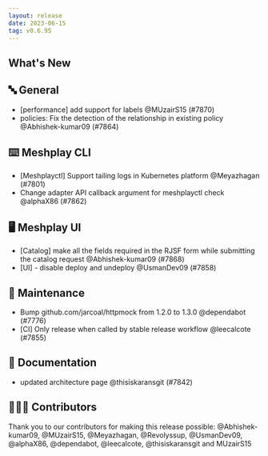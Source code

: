 ```yaml
---
layout: release
date: 2023-06-15
tag: v0.6.95
---
```


## What's New
## 🔤 General
- [performance] add support for labels @MUzairS15 (#7870)
- policies: Fix the detection of the relationship in existing policy @Abhishek-kumar09 (#7864)

## ⌨️ Meshplay CLI

- [Meshplayctl] Support tailing logs in Kubernetes platform @Meyazhagan (#7801)
- Change adapter API callback argument for meshplayctl check @alphaX86 (#7862)

## 🖥 Meshplay UI

- [Catalog] make all the fields required in the RJSF form while submitting the catalog request @Abhishek-kumar09 (#7868)
- [UI] - disable deploy and undeploy @UsmanDev09 (#7858)

## 🧰 Maintenance

- Bump github.com/jarcoal/httpmock from 1.2.0 to 1.3.0 @dependabot (#7776)
- [CI] Only release when called by stable release workflow @leecalcote (#7855)

## 📖 Documentation

- updated architecture page @thisiskaransgit (#7842)

## 👨🏽‍💻 Contributors

Thank you to our contributors for making this release possible:
@Abhishek-kumar09, @MUzairS15, @Meyazhagan, @Revolyssup, @UsmanDev09, @alphaX86, @dependabot, @leecalcote, @thisiskaransgit and MUzairS15
